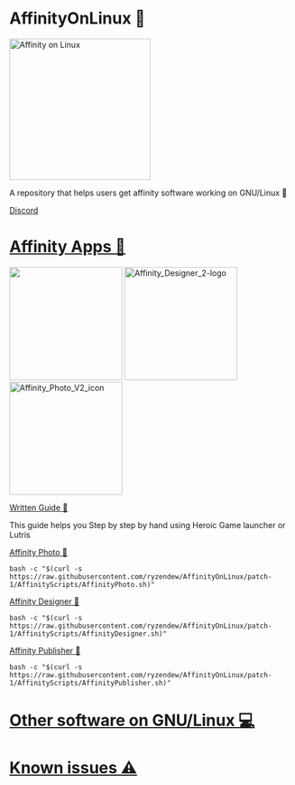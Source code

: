 # AffinityOnLinux 🌹

<img src="https://github.com/Twig6943/AffinityOnLinux/blob/main/AffinityOnLinux.png?raw=true" alt="Affinity on Linux" width="250"/>

A repository that helps users get affinity software working on GNU/Linux 🐧

[Discord](https://discord.gg/t5V9ecpJWZ)

# [Affinity Apps 📢](https://affinity.serif.com)

<img src="https://github.com/user-attachments/assets/96ae06f8-470b-451f-ba29-835324b5b552" width="200"/>

<img src="https://github.com/user-attachments/assets/8ea7f748-c455-4ee8-9a94-775de40dbbf3" alt="Affinity_Designer_2-logo" width="200"/>

<img src="https://github.com/user-attachments/assets/c7b70ee5-58e3-46c6-b385-7c3d02749664" alt="Affinity_Photo_V2_icon" width="200"/>

[Written Guide 📕](https://github.com/ryzendew/AffinityOnLinux/blob/patch-1/Guide/Guide.md)

This guide helps you Step by step by hand using Heroic Game launcher or Lutris

[Affinity Photo 🤖](https://github.com/ryzendew/AffinityOnLinux/blob/patch-1/AffinityScripts/AffinityPhoto.sh)

```
bash -c "$(curl -s https://raw.githubusercontent.com/ryzendew/AffinityOnLinux/patch-1/AffinityScripts/AffinityPhoto.sh)"
```

[Affinity Designer 🤖](https://github.com/ryzendew/AffinityOnLinux/blob/patch-1/AffinityScripts/AffinityDesigner.sh)

```
bash -c "$(curl -s https://raw.githubusercontent.com/ryzendew/AffinityOnLinux/patch-1/AffinityScripts/AffinityDesigner.sh)"
```

[Affinity Publisher 🤖](https://github.com/ryzendew/AffinityOnLinux/blob/patch-1/AffinityScripts/AffinityPublisher.sh)

```
bash -c "$(curl -s https://raw.githubusercontent.com/ryzendew/AffinityOnLinux/patch-1/AffinityScripts/AffinityPublisher.sh)"
```

# [Other software on GNU/Linux 💻](https://github.com/Twig6943/AffinityOnLinux/blob/main/OtherSoftware-on-Linux.md)
# [Known issues ⚠️](https://github.com/Twig6943/AffinityOnLinux/blob/main/Known-issues.md)
